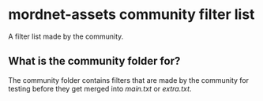 # mordnet-assets community filter list

A filter list made by the community.

## What is the community folder for?

The community folder contains filters that are made by the community for testing before they get merged into *main.txt* or *extra.txt*.
